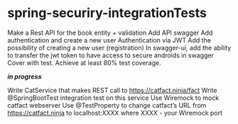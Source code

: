 # spring-securiry-integrationTests
Make a Rest API for the book entity + validation
Add API swagger
Add authentication and create a new user
Authentication via JWT
Add the possibility of creating a new user (registration)
In swagger-ui, add the ability to transfer the jwt token to have access to secure androids in swagger
Cover with test. Achieve at least 80% test coverage.

_________________________in progress_________________________

Write CatService that makes REST call to https://catfact.ninja/fact
Write @SpringBootTest integration test on this service
Use Wiremock to mock catfact webserver
Use @TestProperty to change catfact’s URL from https://catfact.ninja to localhost:XXXX where XXXX - your Wiremock port
